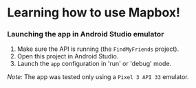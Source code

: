 # Learning how to use Mapbox!

### Launching the app in Android Studio emulator

1. Make sure the API is running (the `FindMyFriends` project).
2. Open this project in Android Studio.
3. Launch the `app` configuration in 'run' or 'debug' mode.

_Note:_ The app was tested only using a `Pixel 3 API 33` emulator.

